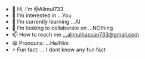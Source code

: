 - 👋 Hi, I’m @Alimul733
- 👀 I’m interested in ...You
- 🌱 I’m currently learning ...AI
- 💞️ I’m looking to collaborate on ...NOthing 
- 📫 How to reach me ...alimulhassan733@gmail.com
- 😄 Pronouns: ...He/Him
- ⚡ Fun fact: ...
I dont know any fun fact

<!---
Alimul733/Alimul733 is a ✨ special ✨ repository because its `README.md` (this file) appears on your GitHub profile.
You can click the Preview link to take a look at your changes.
--->
